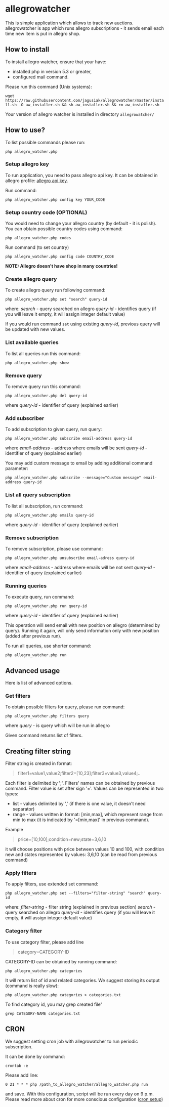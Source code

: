 # allegrowatcher
This is simple application which allows to track new auctions.
allegrowatcher is app which runs allegro subscriptions - it sends email each time new item is put in allegro shop.

## How to install

To install allegro watcher, ensure that your have:
* installed php in version 5.3 or greater,
* configured mail command.

Please run this command (Unix systems):

`wget https://raw.githubusercontent.com/jagusiak/allegrowatcher/master/install.sh -O aw_installer.sh && sh aw_installer.sh && rm aw_installer.sh`

Your version of allegro watcher is installed in directory `allegrowatcher/`

## How to use?

To list possible commands please run:

`php allegro_watcher.php`

### Setup allegro key

To run application, you need to pass allegro api key. It can be obtained in allegro profile: [allegro api key](http://allegro.pl/myaccount/webapi.php/).

Run command:

`php allegro_watcher.php config key YOUR_CODE`

### Setup country code (OPTIONAL)

You would need to change your allegro country (by default - it is polish). You can obtain possible country codes using command:

`php allegro_watcher.php codes`

Run command (to set country)

`php allegro_watcher.php config code COUNTRY_CODE`

**NOTE: Allegro doesn't have shop in many countries!**

### Create allegro query

To create allegro query run following command:

`php allegro_watcher.php set "search" query-id`

where:
_search_ - query searched on allegro
_query-id_ - identifies query (if you will leave it empty, it will assign integer default value)

If you would run command `set` using existing _query-id_, previous query will be updated with new values.

### List available queries

To list all queries run this command:

`php allegro_watcher.php show`

### Remove query

To remove query run this command:

`php allegro_watcher.php del query-id`

where
_query-id_ - identifier of query (explained earlier)

### Add subscriber

To add subscription to given query, run query:

`php allegro_watcher.php subscribe email-address query-id`

where
_email-address_ - address where emails will be sent
_query-id_ - identifier of query (explained earlier)

You may add custom message to email by adding additional command parameter:

`php allegro_watcher.php subscribe --message="Custom message" email-address query-id`

### List all query subscription

To list all subscription, run command:

`php allegro_watcher.php emails query-id`

where
_query-id_ - identifier of query (explained earlier)

### Remove subscription

To remove subscription, please use command:

`php allegro_watcher.php unsubscribe email-adress query-id`

where
_email-address_ - address where emails will be not sent
_query-id_ - identifier of query (explained earlier)

### Running queries

To execute query, run command:

`php allegro_watcher.php run query-id`

where
_query-id_ - identifier of query (explained earlier)

This operation will send email with new position on allegro (determined by query). Running it again, will only send information only with new position (added after previous run).

To run all queries, use shorter command:

`php allegro_watcher.php run`


## Advanced usage

Here is list of advanced options.

### Get filters

To obtain possible filters for query, please run command:

`php allegro_watcher.php filters query`

where
_query_ - is query which will be run in allegro

Given command returns list of filters.

## Creating filter string

Filter string is created in format:

> filter1=value1,value2;filter2=[10,23];filter3=value3,value4;..

Each filter is delimited by ';'. Filters' names can be obtained by previous command. Filter value is set after sign '='. Values can be represented in two types:
* list - values delimited by ',' (if there is one value, it doesn't need separator)
* range - values written in format: [min,max], which represent range from min to max (it is indicated by '=[min,max]' in previous command).

Example
> price=[10,100];condition=new;state=3,6,10

it will choose positions with price between values 10 and 100, with condition new and states represented by values: 3,6,10 (can be read from previous command)

### Apply filters

To apply filters, use extended set command:

`php allegro_watcher.php set --filters="filter-string" "search" query-id`

where:
_filter-string_ - filter string (explained in previous section)
_search_ - query searched on allegro
_query-id_ - identifies query (if you will leave it empty, it will assign integer default value)


### Category filter

To use category filter, please add line 
> category=CATEGORY-ID

CATEGORY-ID can be obtained by running command:

`php allegro_watcher.php categories`

It will return list of id and related categories.
We suggest storing its output (command is really slow):

`php allegro_watcher.php categories > categories.txt`

To find category id, you may grep created file"

`grep CATEGORY-NAME categories.txt`

## CRON

We suggest setting cron job with allegrowatcher to run periodic subscription.

It can be done by command:

`crontab -e`

Please add line:

`0 21 * * * php /path_to_allegro_watcher/allegro_watcher.php run`

and save. With this configuration, script will be run every day on 9 p.m. Please read more about cron for more conscious configuration ([cron setup](http://www.cyberciti.biz/faq/how-do-i-add-jobs-to-cron-under-linux-or-unix-oses/))  
